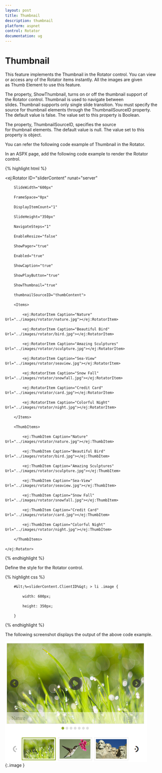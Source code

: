 ```yaml
---
layout: post
title: Thumbnail
description: thumbnail
platform: aspnet
control: Rotator
documentation: ug
---
```


# Thumbnail

This feature implements the Thumbnail in the Rotator control. You can view or access any of the Rotator items instantly. All the images are given as Thumb Element to use this feature.

The property, ShowThumbnail, turns on or off the thumbnail support of the Rotator control. Thumbnail is used to navigate between slides. Thumbnail supports only single slide transition. You must specify the source for thumbnail elements through the ThumbnailSourceID property. The default value is false. The value set to this property is Boolean.

The property, ThumbnailSourceID, specifies the source for thumbnail elements. The default value is null. The value set to this property is object.

You can refer the following code example of Thumbnail in the Rotator.

In an ASPX page, add the following code example to render the Rotator control.

{% highlight html %}



<ej:Rotator ID="sliderContent" runat="server"

        SlideWidth="600px"

        FrameSpace="0px"

        DisplayItemCount="1"

        SlideHeight="350px"

        NavigateSteps="1"

        EnableResize="false"

        ShowPager="true"

        Enabled="true"

        ShowCaption="true"

        ShowPlayButton="true"

        ShowThumbnail="true"

        thumbnailSourceID="thumbContent">

        <Items>

            <ej:RotatorItem Caption="Nature" Url="../images/rotator/nature.jpg"></ej:RotatorItem>

            <ej:RotatorItem Caption="Beautiful Bird" Url="../images/rotator/bird.jpg"></ej:RotatorItem>

            <ej:RotatorItem Caption="Amazing Sculptures" Url="../images/rotator/sculpture.jpg"></ej:RotatorItem>

            <ej:RotatorItem Caption="Sea-View" Url="../images/rotator/seaview.jpg"></ej:RotatorItem>

            <ej:RotatorItem Caption="Snow Fall" Url="../images/rotator/snowfall.jpg"></ej:RotatorItem>

            <ej:RotatorItem Caption="Credit Card" Url="../images/rotator/card.jpg"></ej:RotatorItem>

            <ej:RotatorItem Caption="Colorful Night" Url="../images/rotator/night.jpg"></ej:RotatorItem>

        </Items>

        <ThumbItems>

            <ej:ThumbItem Caption="Nature" Url="../images/rotator/nature.jpg"></ej:ThumbItem>

            <ej:ThumbItem Caption="Beautiful Bird" Url="../images/rotator/bird.jpg"></ej:ThumbItem>

            <ej:ThumbItem Caption="Amazing Sculptures" Url="../images/rotator/sculpture.jpg"></ej:ThumbItem>

            <ej:ThumbItem Caption="Sea-View" Url="../images/rotator/seaview.jpg"></ej:ThumbItem>

            <ej:ThumbItem Caption="Snow Fall" Url="../images/rotator/snowfall.jpg"></ej:ThumbItem>

            <ej:ThumbItem Caption="Credit Card" Url="../images/rotator/card.jpg"></ej:ThumbItem>

            <ej:ThumbItem Caption="Colorful Night" Url="../images/rotator/night.jpg"></ej:ThumbItem>

        </ThumbItems>

    </ej:Rotator>



{% endhighlight %}



Define the style for the Rotator control.


{% highlight css %}


        #&lt;%=sliderContent.ClientID%&gt; > li .image {

            width: 600px;

            height: 350px;

        }

{% endhighlight %}



The following screenshot displays the output of the above code example.

![](Thumbnail_images/Thumbnail_img1.png)
{:.image }


